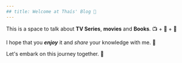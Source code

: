 ```yaml
---
## title: Welcome at Thaís' Blog 🤙
---
```


This is a space to talk about **TV Series**, __movies__ and **Books**. 📺 + 🎥 + 📖

I hope that you __*enjoy*__ it and _*share*_ your knowledge with me. 🤝

Let's embark on this journey together. 🚀

